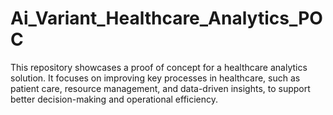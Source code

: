 # Ai_Variant_Healthcare_Analytics_POC
This repository showcases a proof of concept for a healthcare analytics solution. It focuses on improving key processes in healthcare, such as patient care, resource management, and data-driven insights, to support better decision-making and operational efficiency.
